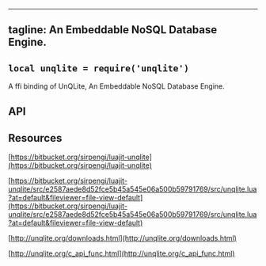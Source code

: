 ----
tagline: An Embeddable NoSQL Database Engine.
----

## `local unqlite = require('unqlite')`

A ffi binding of UnQLite, An Embeddable NoSQL Database Engine.

## API



## Resources

[https://bitbucket.org/sirpengi/luajit-unqlite](https://bitbucket.org/sirpengi/luajit-unqlite)

[https://bitbucket.org/sirpengi/luajit-unqlite/src/e2587aede8d52fce5b45a545e06a500b59791769/src/unqlite.lua?at=default&fileviewer=file-view-default](https://bitbucket.org/sirpengi/luajit-unqlite/src/e2587aede8d52fce5b45a545e06a500b59791769/src/unqlite.lua?at=default&fileviewer=file-view-default)

[http://unqlite.org/downloads.html](http://unqlite.org/downloads.html)

[http://unqlite.org/c_api_func.html](http://unqlite.org/c_api_func.html)
